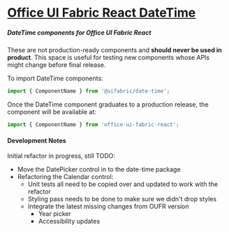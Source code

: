 # [Office UI Fabric React DateTime](http://dev.microsoft.com/fabric)

##### DateTime components for Office UI Fabric React

These are not production-ready components and **should never be used in product**. This space is useful for testing new components whose APIs might change before final release.

To import DateTime components:

```js
import { ComponentName } from '@uifabric/date-time';
```

Once the DateTime component graduates to a production release, the component will be available at:

```js
import { ComponentName } from 'office-ui-fabric-react';
```

#### Development Notes

Initial refactor in progress, still TODO:

- Move the DatePicker control in to the date-time package
- Refactoring the Calendar control:
  - Unit tests all need to be copied over and updated to work with the refactor
  - Styling pass needs to be done to make sure we didn't drop styles
  - Integrate the latest missing changes from OUFR version
    - Year picker
    - Accessibility updates
